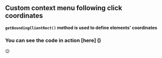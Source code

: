 ## Custom context menu following click coordinates
**`getBoundingClientRect()` method is used to define elements' coordinates**

### You can see the code in action [here] ()
😉